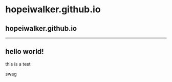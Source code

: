 # hopeiwalker.github.io

hopeiwalker.github.io
---------------------
---------------------

## hello world!
this is a test

swag
